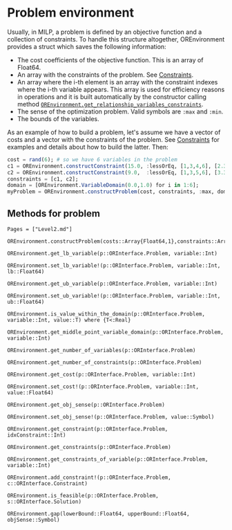 # Problem environment

Usually, in MILP, a problem is defined by an objective function and a collection of constraints. To handle this structure altogether, OREnvironment provides a struct which saves the following information:

+ The cost coefficients of the objective function. This is an array of Float64.
+ An array with the constraints of the problem. See [Constraints](@ref).
+ An array where the i-th element is an array with the constraint indexes where the i-th variable appears. This array is used for efficiency reasons in operations and it is built automatically by the constructor calling method [`OREnvironment.get_relationship_variables_constraints`](@ref).
+ The sense of the optimization problem. Valid symbols are `:max` and `:min`.
+ The bounds of the variables.

As an example of how to build a problem, let's assume we have a vector of costs and a vector with the constraints of the problem. See [Constraints](@ref) for examples and details about how to build the latter. Then:

```julia
cost = rand(6); # so we have 6 variables in the problem
c1 = OREnvironment.constructConstraint(15.0, :lessOrEq, [1,3,4,6], [2.3, 3.2, 3.1, 12.34]);
c2 = OREnvironment.constructConstraint(9.0,  :lessOrEq, [1,3,5,6], [3.3, 4.2, 4.1, 13.34]);
constraints = [c1, c2];
domain = [OREnvironment.VariableDomain(0.0,1.0) for i in 1:6];
myProblem = OREnvironment.constructProblem(cost, constraints, :max, domain) 
```

## Methods for problem

```@index
Pages = ["Level2.md"]
```

```@docs
OREnvironment.constructProblem(costs::Array{Float64,1},constraints::Array{<:ORInterface.Constraint,1},objSense::Symbol,domain::Array{OREnvironment.VariableDomain,1}) 
```

```@docs
OREnvironment.get_lb_variable(p::ORInterface.Problem, variable::Int)
```

```@docs
OREnvironment.set_lb_variable!(p::ORInterface.Problem, variable::Int, lb::Float64) 
```

```@docs
OREnvironment.get_ub_variable(p::ORInterface.Problem, variable::Int) 
```

```@docs
OREnvironment.set_ub_variable!(p::ORInterface.Problem, variable::Int, ub::Float64) 
```

```@docs
OREnvironment.is_value_within_the_domain(p::ORInterface.Problem, variable::Int, value::T) where {T<:Real}
```

```@docs
OREnvironment.get_middle_point_variable_domain(p::ORInterface.Problem, variable::Int)
```

```@docs
OREnvironment.get_number_of_variables(p::ORInterface.Problem) 
```

```@docs
OREnvironment.get_number_of_constraints(p::ORInterface.Problem) 
```

```@docs
OREnvironment.get_cost(p::ORInterface.Problem, variable::Int) 
```

```@docs
OREnvironment.set_cost!(p::ORInterface.Problem, variable::Int, value::Float64)
```
```@docs
OREnvironment.get_obj_sense(p::ORInterface.Problem)
```
```@docs
OREnvironment.set_obj_sense!(p::ORInterface.Problem, value::Symbol)
```
```@docs
OREnvironment.get_constraint(p::ORInterface.Problem, idxConstraint::Int)
```
```@docs
OREnvironment.get_constraints(p::ORInterface.Problem)
```
```@docs
OREnvironment.get_constraints_of_variable(p::ORInterface.Problem, variable::Int)
```
```@docs
OREnvironment.add_constraint!(p::ORInterface.Problem, c::ORInterface.Constraint) 
```
```@docs
OREnvironment.is_feasible(p::ORInterface.Problem, s::ORInterface.Solution)
```
```@docs
OREnvironment.gap(lowerBound::Float64, upperBound::Float64, objSense::Symbol)
```
